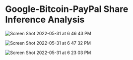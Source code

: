 # Google-Bitcoin-PayPal Share Inference Analysis
![Screen Shot 2022-05-31 at 6 46 43 PM](https://user-images.githubusercontent.com/72911176/171306639-04988e60-364b-4483-bbcc-a5a0554d5245.png)

![Screen Shot 2022-05-31 at 6 47 32 PM](https://user-images.githubusercontent.com/72911176/171306448-d460a904-1e72-4121-a41c-86dbaa783d76.png)

![Screen Shot 2022-05-31 at 6 23 03 PM](https://user-images.githubusercontent.com/72911176/171306871-c1973fd0-2fd0-465e-a741-1910e56e0acd.png)
